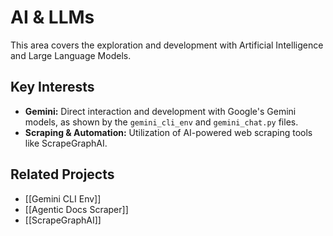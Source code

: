 
# AI & LLMs

This area covers the exploration and development with Artificial Intelligence and Large Language Models.

## Key Interests

*   **Gemini:** Direct interaction and development with Google's Gemini models, as shown by the `gemini_cli_env` and `gemini_chat.py` files.
*   **Scraping & Automation:** Utilization of AI-powered web scraping tools like ScrapeGraphAI.

## Related Projects

*   [[Gemini CLI Env]]
*   [[Agentic Docs Scraper]]
*   [[ScrapeGraphAI]]
